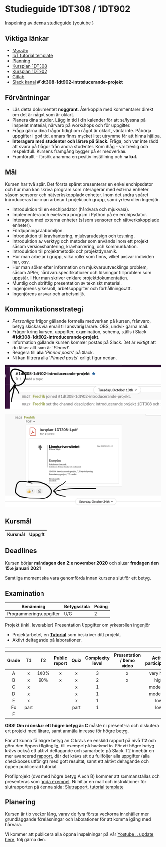 # Studieguide 1DT308 / 1DT902

[Inspelning av denna studieguide](https://youtu.be/)
{youtube }


## Viktiga länkar

- [Moodle]()
- [IoT tutorial template](https://hackmd.io/@lnu-iot/iot-tutorial)
- [Planning](https://hackmd.io/@lnu-iot/planning)
- [Kursplan 1DT308](https://kursplan.lnu.se/kursplaner/kursplan-1DT308-1.pdf)
- [Kursplan 1DT902](https://kursplan.lnu.se/kursplaner/kursplan-1DT902-1.pdf)
- [Gitlab](https://gitlab.lnu.se)
- [Slack kanal](coursepress.lnu.se) **#1dt308-1dt902-introducerande-projekt**

## Förväntningar

- Läs detta dokumentet **noggrant**. Återkoppla med kommentarer direkt om det är något som är oklart.
- Planera dina studier. Lägg in tid i din kalender för att se/lyssna på inspelat material, närvaro på workshops och för uppgifter.
- Fråga gärna dina frågor tidigt om något är oklart, vänta inte. Påbörja uppgifter i god tid, annars finns mycket litet utrymme för att hinna hjälpa.
- **Interagera med studenter och lärare på Slack**. Fråga, och var inte rädd att svara på frågor från andra studenter. Kom ihåg - var trevlig och respektfull. Kursens framgång bygger på er medverkan.
- Framförallt - försök anamma en positiv inställning och **ha kul.**

## Mål

Kursen har två spår. Det första spåret presenterar en enkel enchipsdator och hur man kan skriva program som interagerar med externa enheter såsom sensorer och nätverkskopplade enheter. Inom det andra spåret introduceras hur man arbetar i projekt och grupp, samt yrkesrollen ingenjör.

- Introduktion till en enchipsdator (hårdvara och mjukvara).
- Implementera och exekvera program i Python på en enchipsdator.
- Interagera med externa enheter (såsom sensorer och nätverkskopplade enheter).
- Fördjupningavlabbmiljön.
- Introduktion till kravhantering, mjukvarudesign och testning.
- Introduktion av verktyg och metoder som används inom ett projekt såsom versionshantering, kravhantering, och kommunikation.
- Introduktion till projektmetodik och projektdynamik.
- Hur man arbetar i grupp, vilka roller som finns, vilket ansvar individen har, osv.
- Hur man söker efter information om mjukvaruutvecklings problem, såsom APIer, hårdvaruspecifikationer och lösningar till problem som uppstår. l Hur man skriver enklare projektdokumentation.
- Muntlig och skriftlig presentation av tekniskt material.
- Ingenjörens yrkesroll, arbetsuppgifter och förhållningssätt.
- Ingenjörens ansvar och arbetsmiljö.


## Kommunikationsstrategi

- *Personliga* frågor gällande formella medverkan på kursen, frånvaro, betyg skickas via email till ansvarig lärare. OBS, undvik gärna mail.
- Frågor kring kursen, uppgifter, examination, schema, ställs i Slack **#1dt308-1dt902-introducerande-projekt**.
- Information gällande kursen kommer postas på Slack. Det är _viktigt_ att du läser allt som är '*Pinned*'.
- Reagera till **alla** '*Pinned posts*' på Slack.
- Ni kan filtrera alla '*Pinned posts*' enligt figur nedan.

![pinned-posts](images/pinned_slack.png)

![reactions](images/react_slack.png)

## Kursmål

| Kursmål			| Uppgift |
| :---: | :---: |



## Deadlines

Kursen börjar **måndagen den 2:e november 2020** och slutar **fredagen den 15:e januari 2021**.

Samtliga moment ska vara genomförda innan kursens slut för ett betyg.

## Examination


| Benämning | Betygsskala | Poäng |
| --- | --- | --- |
|  Programmeringsuppgifter  | U/G | 2 |
Projekt (inkl. leverabler)
Presentation
Uppgifter om yrkesrollen ingenjör

- Projektarbetet, en [**Tutorial**](https://hackmd.io/@lnu-iot/iot-tutorial) som beskriver ditt projekt.
- Aktivt deltagande på laborationer.

---



| Grade |  T1  |  T2  | Public report | Quiz | Complexity level | Presentation / Demo video | Active participation |
|:-----:|:----:|:----:|:-------------:|:----:|:--------------:|:----------:|:--------------------:|
|   A   |  x   | 100% |       x       |  x   |      3        |     x      |         very high            |
|   B   |  x   |  90% |       x       |  x   |      2        |     x      |          high           |
|   C   |  x   |      |               |  x   |      1        |            |         moderate            |
|   D   |  x   |      |               |  x   |       1        |            |         moderate            |
|   E   |  x   |      |               |  x   |       1        |            |       low            |
|   Fx  | part |      |               | part |       1        |            |       low            |
|   F   |      |      |               |      |                |            |                      |

**OBS! Om ni önskar ett högre betyg än C** måste ni presentera och diskutera ert projekt med lärare, samt anmäla intresse för högre betyg.

För att kunna få högre betyg än C krävs en enskild rapport på nivå **T2** och göra den öppen tillgänglig, till exempel på hackmd.io. För ett högre betyg krävs också ett aktivt deltagande och samarbete på Slack. T2 innebär en mer avancerad [rapport](https://hackmd.io/@lnu-iot/iot-tutorial), där det krävs att du fullföljer alla uppgifter (alla checkboxes utförligt) med gott resultat, samt ett aktivt deltagande och öppen publicerad tutorial.

Profilprojekt (dvs med högre betyg A och B) kommer att sammanställas och presenteras som [goda exempel](https://hackmd.io/@lnu-iot/good-examples). Ni hittar en mall och instruktioner för slutrapporten på denna sida:
[Slutrapport, tutorial template](https://hackmd.io/@lnu-iot/iot-tutorial)

## Planering

Kursen är tio veckor lång, varav de fyra första veckorna innehåller mer grundläggande föreläsningar och laborationer för att komma igång med hårvara. 

Vi kommer att publicera alla öppna inspelningar på vår [Youtube .. update here](), följ gärna den.